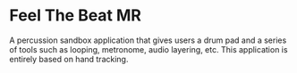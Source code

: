# Feel The Beat MR
 A percussion sandbox application that gives users a drum pad and a series of tools such as looping, metronome, audio layering, etc. This application is entirely based on hand tracking.
